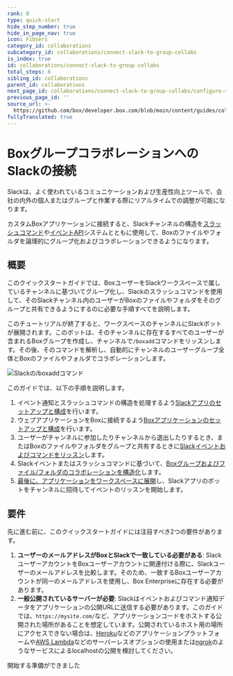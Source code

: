 ```yaml
---
rank: 0
type: quick-start
hide_step_number: true
hide_in_page_nav: true
icon: FiUsers
category_id: collaborations
subcategory_id: collaborations/connect-slack-to-group-collabs
is_index: true
id: collaborations/connect-slack-to-group-collabs
total_steps: 6
sibling_id: collaborations
parent_id: collaborations
next_page_id: collaborations/connect-slack-to-group-collabs/configure-slack
previous_page_id: ''
source_url: >-
  https://github.com/box/developer.box.com/blob/main/content/guides/collaborations/connect-slack-to-group-collabs/0-index.md
fullyTranslated: true
---
```

# BoxグループコラボレーションへのSlackの接続

Slackは、よく使われているコミュニケーションおよび生産性向上ツールで、会社の内外の個人またはグループと作業する際にリアルタイムでの調整が可能になります。

カスタムBoxアプリケーションに接続すると、Slackチャンネルの構造を[スラッシュコマンド][slack-slash-commands]や[イベントAPI][slack-event-api]システムとともに使用して、Boxのファイルやフォルダを論理的にグループ化およびコラボレーションできるようになります。

## 概要

このクイックスタートガイドでは、BoxユーザーをSlackワークスペースで属しているチャンネルに基づいてグループ化し、Slackのスラッシュコマンドを使用して、そのSlackチャンネル内のユーザーがBoxのファイルやフォルダをそのグループと共有できるようにするのに必要な手順すべてを説明します。

このチュートリアルが終了すると、ワークスペースのチャンネルにSlackボットが展開されます。このボットは、そのチャンネルに存在するすべてのユーザーが含まれるBoxグループを作成し、チャンネルで`/boxadd`コマンドをリッスンします。その後、そのコマンドを解析し、自動的にチャンネルのユーザーグループ全体とBoxのファイルやフォルダでコラボレーションします。

<ImageFrame noborder center shadow>

![Slackの/boxaddコマンド](./img/slack_0_boxadd_command.png)

</ImageFrame>

このガイドでは、以下の手順を説明します。

1. イベント通知とスラッシュコマンドの構造を処理するよう[Slackアプリのセットアップと構成][step1]を行います。
2. ウェブアプリケーションをBoxに接続するよう[Boxアプリケーションのセットアップと構成][step2]を行います。
3. ユーザーがチャンネルに参加したりチャンネルから退出したりするとき、またはBoxのファイルやフォルダをグループと共有するときに[Slackイベントおよびコマンドをリッスン][step3]します。
4. Slackイベントまたはスラッシュコマンドに基づいて、[Boxグループおよびファイル/フォルダのコラボレーションを構造化][step4]します。
5. [最後に、アプリケーションをワークスペースに展開][step5]し、Slackアプリのボットをチャンネルに招待してイベントのリッスンを開始します。

## 要件

先に進む前に、このクイックスタートガイドには注目すべき2つの要件があります。

1. **ユーザーのメールアドレスがBoxとSlackで一致している必要がある**: SlackユーザーアカウントをBoxユーザーアカウントに関連付ける際に、Slackユーザーのメールアドレスを比較します。そのため、一致するBoxユーザーアカウントが同一のメールアドレスを使用し、Box Enterpriseに存在する必要があります。
2. **一般公開されているサーバーが必要**: Slackはイベントおよびコマンド通知データをアプリケーションの公開URLに送信する必要があります。このガイドでは、`https://mysite.com/`など、アプリケーションコードをホストする公開された場所があることを想定しています。公開されているホスト用の場所にアクセスできない場合は、[Heroku][heroku]などのアプリケーションプラットフォームや[AWS Lambda][aws-lambda]などのサーバーレスオプションの使用または[ngrok][ngrok]のようなサービスによるlocalhostの公開を検討してください。

<Next>

開始する準備ができました

</Next>

[slack-slash-commands]: https://api.slack.com/apps/A0155185TT3/slash-commands

[slack-event-api]: https://api.slack.com/events-api

[step1]: g://collaborations/connect-slack-to-group-collabs/configure-slack

[step2]: g://collaborations/connect-slack-to-group-collabs/configure-box

[step3]: g://collaborations/connect-slack-to-group-collabs/scaffold-application-code

[step4]: g://collaborations/connect-slack-to-group-collabs/handle-slack-events

[step5]: g://collaborations/connect-slack-to-group-collabs/connect-box-functions

[step6]: g://collaborations/connect-slack-to-group-collabs/test-bot

[heroku]: https://heroku.com/

[aws-lambda]: https://aws.amazon.com/lambda/

[ngrok]: https://ngrok.com/
